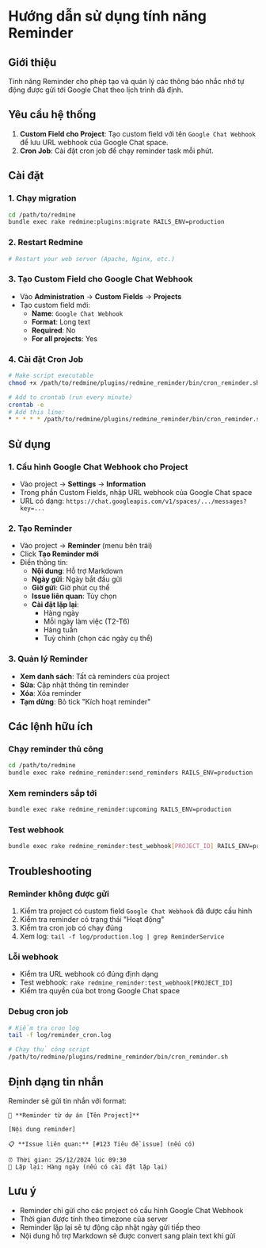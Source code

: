# Hướng dẫn sử dụng tính năng Reminder

## Giới thiệu

Tính năng Reminder cho phép tạo và quản lý các thông báo nhắc nhở tự động được gửi tới Google Chat theo lịch trình đã định.

## Yêu cầu hệ thống

1. **Custom Field cho Project**: Tạo custom field với tên `Google Chat Webhook` để lưu URL webhook của Google Chat space.
2. **Cron Job**: Cài đặt cron job để chạy reminder task mỗi phút.

## Cài đặt

### 1. Chạy migration
```bash
cd /path/to/redmine
bundle exec rake redmine:plugins:migrate RAILS_ENV=production
```

### 2. Restart Redmine
```bash
# Restart your web server (Apache, Nginx, etc.)
```

### 3. Tạo Custom Field cho Google Chat Webhook
- Vào **Administration** → **Custom Fields** → **Projects**
- Tạo custom field mới:
  - **Name**: `Google Chat Webhook`
  - **Format**: Long text
  - **Required**: No
  - **For all projects**: Yes

### 4. Cài đặt Cron Job
```bash
# Make script executable
chmod +x /path/to/redmine/plugins/redmine_reminder/bin/cron_reminder.sh

# Add to crontab (run every minute)
crontab -e
# Add this line:
* * * * * /path/to/redmine/plugins/redmine_reminder/bin/cron_reminder.sh
```

## Sử dụng

### 1. Cấu hình Google Chat Webhook cho Project
- Vào project → **Settings** → **Information**
- Trong phần Custom Fields, nhập URL webhook của Google Chat space
- URL có dạng: `https://chat.googleapis.com/v1/spaces/.../messages?key=...`

### 2. Tạo Reminder
- Vào project → **Reminder** (menu bên trái)
- Click **Tạo Reminder mới**
- Điền thông tin:
  - **Nội dung**: Hỗ trợ Markdown
  - **Ngày gửi**: Ngày bắt đầu gửi
  - **Giờ gửi**: Giờ phút cụ thể
  - **Issue liên quan**: Tùy chọn
  - **Cài đặt lặp lại**: 
    - Hàng ngày
    - Mỗi ngày làm việc (T2-T6)
    - Hàng tuần
    - Tuỳ chỉnh (chọn các ngày cụ thể)

### 3. Quản lý Reminder
- **Xem danh sách**: Tất cả reminders của project
- **Sửa**: Cập nhật thông tin reminder
- **Xóa**: Xóa reminder
- **Tạm dừng**: Bỏ tick "Kích hoạt reminder"

## Các lệnh hữu ích

### Chạy reminder thủ công
```bash
cd /path/to/redmine
bundle exec rake redmine_reminder:send_reminders RAILS_ENV=production
```

### Xem reminders sắp tới
```bash
bundle exec rake redmine_reminder:upcoming RAILS_ENV=production
```

### Test webhook
```bash
bundle exec rake redmine_reminder:test_webhook[PROJECT_ID] RAILS_ENV=production
```

## Troubleshooting

### Reminder không được gửi
1. Kiểm tra project có custom field `Google Chat Webhook` đã được cấu hình
2. Kiểm tra reminder có trạng thái "Hoạt động"
3. Kiểm tra cron job có chạy đúng
4. Xem log: `tail -f log/production.log | grep ReminderService`

### Lỗi webhook
- Kiểm tra URL webhook có đúng định dạng
- Test webhook: `rake redmine_reminder:test_webhook[PROJECT_ID]`
- Kiểm tra quyền của bot trong Google Chat space

### Debug cron job
```bash
# Kiểm tra cron log
tail -f log/reminder_cron.log

# Chạy thủ công script
/path/to/redmine/plugins/redmine_reminder/bin/cron_reminder.sh
```

## Định dạng tin nhắn

Reminder sẽ gửi tin nhắn với format:
```
🔔 **Reminder từ dự án [Tên Project]**

[Nội dung reminder]

📋 **Issue liên quan:** [#123 Tiêu đề issue] (nếu có)

⏰ Thời gian: 25/12/2024 lúc 09:30
🔄 Lặp lại: Hàng ngày (nếu có cài đặt lặp lại)
```

## Lưu ý

- Reminder chỉ gửi cho các project có cấu hình Google Chat Webhook
- Thời gian được tính theo timezone của server
- Reminder lặp lại sẽ tự động cập nhật ngày gửi tiếp theo
- Nội dung hỗ trợ Markdown sẽ được convert sang plain text khi gửi 
